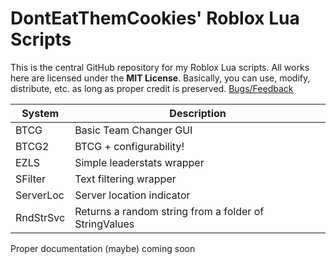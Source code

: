 # DontEatThemCookies' Roblox Lua Scripts

This is the central GitHub repository for my Roblox Lua scripts.
All works here are licensed under the **MIT License**. Basically, you 
can use, modify, distribute, etc. as long as proper credit is preserved.
[Bugs/Feedback](https://github.com/DontEatThemCookies/RobloxLua/issues)

| System    | Description                |
|-----------|----------------------------|
| BTCG      | Basic Team Changer GUI     |
| BTCG2     | BTCG + configurability!    |
| EZLS      | Simple leaderstats wrapper |
| SFilter   | Text filtering wrapper     |
| ServerLoc | Server location indicator  |
| RndStrSvc | Returns a random string from a folder of StringValues |

Proper documentation (maybe) coming soon
